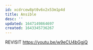 ```yaml
---
id: xcdrcew8pt0v6x2x53m1p4d
title: Ansible
desc: ''
updated: 1647149864697
created: 1643345736267
---
```


REVISIT <https://youtu.be/w9eCU4bGgjQ>
